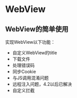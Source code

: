 # WebView
WebView的简单使用
---------
实现WebView以下功能：
 * 自定义WebView的title
 * 下载文件
 * 处理错误码
 * 同步Cookie
 * 与JS调用混淆问题
 * 远程注入问题，4.2以后已解决
 * 自定义拦截
